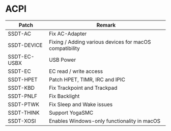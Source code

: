 # ACPI

| Patch       | Remark                                                  |
| ----------- | ------------------------------------------------------- |
| SSDT-AC     | Fix AC-Adapter                                          |
| SSDT-DEVICE | Fixing / Adding various devices for macOS compatibility |
| SSDT-EC-USBX| USB Power                                               |
| SSDT-EC     | EC read / write access                                  |
| SSDT-HPET   | Patch HPET, TIMR, IRC and IPIC                          |
| SSDT-KBD    | Fix Trackpoint and Trackpad                             |
| SSDT-PNLF   | Fix Backlight                                           |
| SSDT-PTWK   | Fix Sleep and Wake issues                               |
| SSDT-THINK  | Support YogaSMC                                         |
| SSDT-XOSI   | Enables Windows-only functionality in macOS             |